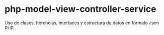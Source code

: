 # php-model-view-controller-service
Uso de clases, herencias, interfaces y estructura de datos en formato Json PHP.
